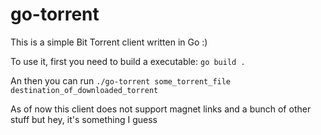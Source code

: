 # go-torrent
This is a simple Bit Torrent client written in Go :)

To use it, first you need to build a executable:
`go build .`

An then you can run 
`./go-torrent some_torrent_file destination_of_downloaded_torrent` 

As of now this client does not support magnet links and a bunch of other stuff but hey, it's something I guess
